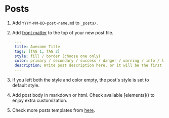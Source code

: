 # Posts

1. Add `YYYY-MM-DD-post-name.md` to `_posts/`.
2. Add [front matter](https://jekyllrb.com/docs/front-matter/) to the top of your new post file.

   ```yaml
    ---
    title: Awesome Title
    tags: [TAG 1, TAG 2]
    style: fill / border (choose one only)
    color: primary / secondary / success / danger / warning / info / light / dark (choose one only)
    description: Write post description here, or it will be the first 25 words of the post's body.
    ---
   ```

3. If you left both the style and color empty, the post's style is set to default style.
4. Add post body in markdown or html. Check available \[elements\]\(\) to enjoy extra customization.
5. Check more posts templates from [here](https://github.com/abraham-musa/abraham-musa.github.io/tree/dadde2be32a9641fc6386bd290e88fdffa9e0c4c/documentation/partials/04-adding-content/%7B%7B%20site.github.repository_url%20%7D%7D/tree/master/docs/_posts/README.md).

